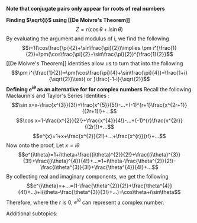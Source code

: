 **Note that conjugate pairs only appear for roots of real numbers**

**Finding $\sqrt{i}$ using [[De Moivre's Theorem]]**
$$Z=r(\cos\theta+i\sin\theta)$$
By evaluating the argument and modulus of i, we find the following
$$i=1(\cos\frac{\pi}{2}+\sin\frac{\pi}{2})\implies \pm i^{\frac{1}{2}}=\pm(\cos\frac{\pi}{2}+\sin\frac{\pi}{2})^{\frac{1}{2}}$$
[[De Moivre's Theorem]] identities allow us to turn that into the following
$$\pm i^{\frac{1}{2}}=\pm(\cos\frac{\pi}{4}+\sin\frac{\pi}{4})=\frac{1+i}{\sqrt{2}}\text{ or }\frac{-1-i}{\sqrt{2}}$$
**Defining $e^{i\theta}$ as an alternative for for complex numbers**
Recall the following Maclaurin's and Taylor's Series Identities :
$$\sin x=x-\frac{x^{3}}{3!}+\frac{x^{5}}{5!}-...+(-1)^{r+1}\frac{x^{2r+1}}{(2r+1)!}+...$$
$$\cos x=1-\frac{x^{2}}{2!}+\frac{x^{4}}{4!}-...+(-1)^{r}\frac{x^{2r}}{(2r)!}+...$$
$$e^{x}=1+x+\frac{x^{2}}{2!}+...+\frac{x^{r}}{r!}+...$$
Now onto the proof, Let $x=i\theta$
$$e^{i\theta}=1+i\theta+\frac{(i\theta)^{2}}{2!}+\frac{(i\theta)^{3}}{3!}+\frac{(i\theta)^{4}}{4!}+...=1+i\theta-\frac{\theta^{2}}{2!}-\frac{i\theta^{3}}{3!}+\frac{\theta^{4}}{4!}+...$$
By collecting real and imaginary components, we get the following
$$e^{i\theta}=+...=(1-\frac{\theta^{2}}{2!}+\frac{\theta^{4}}{4!}+...)+i(\theta-\frac{\theta^{3}}{3!}+...)=\cos\theta+i\sin\theta$$
Therefore, where the r is 0, $e^{i\theta}$ can represent a complex number.

Additional subtopics:
```folder-index-content
```
